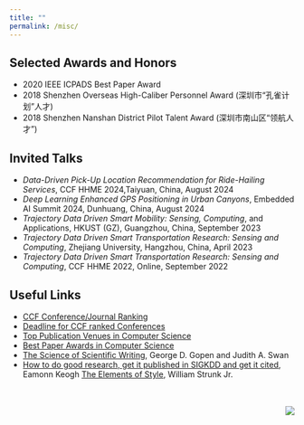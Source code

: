 ```yaml
---
title: ""
permalink: /misc/
---
```


## Selected Awards and Honors

* 2020 IEEE ICPADS Best Paper Award
* 2018 Shenzhen Overseas High-Caliber Personnel Award (深圳市“孔雀计划”人才)
* 2018 Shenzhen Nanshan District Pilot Talent Award (深圳市南山区“领航人才”)

## Invited Talks
* _Data-Driven Pick-Up Location Recommendation for Ride-Hailing Services_, CCF HHME 2024,Taiyuan, China, August 2024 
* _Deep Learning Enhanced GPS Positioning in Urban Canyons_, Embedded AI Summit 2024, Dunhuang, China, August 2024 
* _Trajectory Data Driven Smart Mobility: Sensing, Computing_, and Applications, HKUST (GZ), Guangzhou, China, September 2023  
* _Trajectory Data Driven Smart Transportation Research: Sensing and Computing_, Zhejiang University, Hangzhou, China, April 2023   
* _Trajectory Data Driven Smart Transportation Research: Sensing and Computing_, CCF HHME 2022, Online, September 2022   

## Useful Links

* [CCF Conference/Journal Ranking](https://www.ccf.org.cn/Academic_Evaluation/By_category/)
* [Deadline for CCF ranked Conferences](https://ccfddl.github.io/)
* [Top Publication Venues in Computer Science](https://www.cs.cornell.edu/andru/csconf.html)
* [Best Paper Awards in Computer Science](https://jeffhuang.com/best_paper_awards/#pods)
* [The Science of Scientific Writing](https://cseweb.ucsd.edu/~swanson/papers/science-of-writing.pdf), George D. Gopen and Judith A. Swan
* [How to do good research, get it published in SIGKDD and get it cited](https://www.cs.ucr.edu/~eamonn/Keogh_SIGKDD09_tutorial.pdf), Eamonn Keogh
[The Elements of Style](https://faculty.washington.edu/heagerty/Courses/b572/public/StrunkWhite.pdf), William Strunk Jr.



<br />
<br />

<div style="float:right">
<a href="https://clustrmaps.com/site/1bqeu"  title="Visit tracker" ><img src="//www.clustrmaps.com/map_v2.png?d=28WI0twzaQdhIK84jFxPVamYvQvzwJHcf7aDEG_2Tts&cl=ffffff" /></a>
</div>

